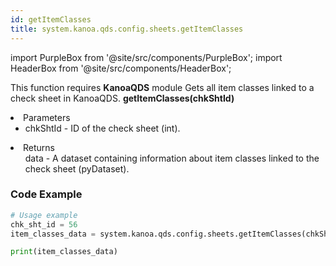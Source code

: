 ```yaml
---
id: getItemClasses
title: system.kanoa.qds.config.sheets.getItemClasses
---
```


import PurpleBox from '@site/src/components/PurpleBox';
import HeaderBox from '@site/src/components/HeaderBox';

<PurpleBox>This function requires <b>KanoaQDS</b> module</PurpleBox>
<HeaderBox header="Description">Gets all item classes linked to a check sheet in KanoaQDS.</HeaderBox>
<HeaderBox header="Syntax">
    <b>getItemClasses(chkShtId)</b>
    <li> Parameters <br />
        <ul>
            <li>chkShtId - ID of the check sheet (int).</li>
        </ul>
    </li>
    <li> Returns <br />
        <ul>data - A dataset containing information about item classes linked to the check sheet (pyDataset).</ul>
    </li>
</HeaderBox>

### Code Example
```python
# Usage example
chk_sht_id = 56
item_classes_data = system.kanoa.qds.config.sheets.getItemClasses(chkShtId=chk_sht_id)

print(item_classes_data)

